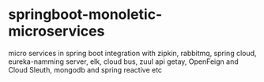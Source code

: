 # springboot-monoletic-microservices
micro services in spring boot integration with zipkin, rabbitmq, spring cloud, eureka-namming server, elk, cloud bus, zuul api getay, OpenFeign and Cloud Sleuth, mongodb and spring reactive
etc
